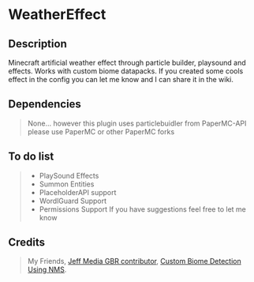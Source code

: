 # WeatherEffect

## Description

Minecraft artificial weather effect through particle builder, playsound and effects. Works with custom biome datapacks. If you created some cools effect in the config you can let me know and I can share it in the wiki.

## Dependencies

> None... however this plugin uses particlebuidler from PaperMC-API please use PaperMC or other PaperMC forks

## To do list

> * PlaySound Effects
> * Summon Entities
> * PlaceholderAPI support
> * WordlGuard Support
> * Permissions Support
> If you have suggestions feel free to let me know

## Credits

> My Friends, [Jeff Media GBR contributor](https://github.com/mfnalex), [Custom Biome Detection Using NMS](https://www.spigotmc.org/threads/1-17-getting-custom-biomes-and-dimensions-by-namespace.513957/).
